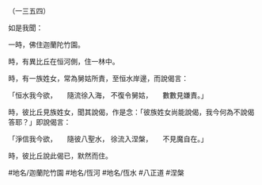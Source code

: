 （一三五四）

如是我聞：

一時，佛住迦蘭陀竹園。

時，有異比丘在恒河側，住一林中。

時，有一族姓女，常為舅姑所責，至恒水岸邊，而說偈言：

「恒水我今欲，　　隨流徐入海，
不復令舅姑，　　數數見嫌責。」

時，彼比丘見族姓女，聞其說偈，作是念：「彼族姓女尚能說偈，我今何為不說偈答耶？」即說偈言：

「淨信我今欲，　　隨彼八聖水，
徐流入涅槃，　　不見魔自在。」

時，彼比丘說此偈已，默然而住。

#地名/迦蘭陀竹園
#地名/恆河
#地名/恆水
#八正道
#涅槃
